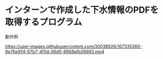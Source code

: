# インターンで作成した下水情報のPDFを取得するプログラム

動作例

https://user-images.githubusercontent.com/30038926/167335360-9e76e974-67b7-4f0d-86d5-8968afb26693.mp4


